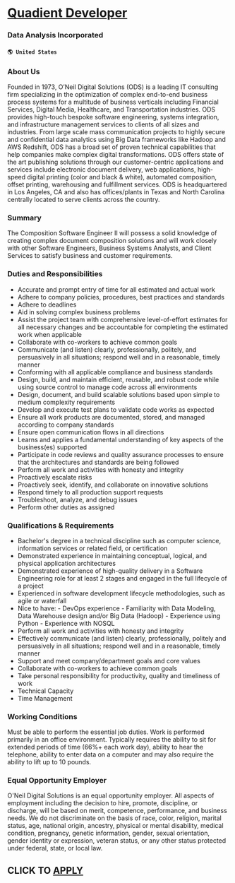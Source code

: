 # [Quadient Developer](https://www.remotewlb.com/apply/quadient-developer)  
### Data Analysis Incorporated  
#### `🌎 United States`  

### About Us

Founded in 1973, O’Neil Digital Solutions (ODS) is a leading IT consulting firm specializing in the optimization of complex end-to-end business process systems for a multitude of business verticals including Financial Services, Digital Media, Healthcare, and Transportation industries. ODS provides high-touch bespoke software engineering, systems integration, and infrastructure management services to clients of all sizes and industries. From large scale mass communication projects to highly secure and confidential data analytics using Big Data frameworks like Hadoop and AWS Redshift, ODS has a broad set of proven technical capabilities that help companies make complex digital transformations. ODS offers state of the art publishing solutions through our customer-centric applications and services include electronic document delivery, web applications, high-speed digital printing (color and black & white), automated composition, offset printing, warehousing and fulfillment services. ODS is
headquartered in Los Angeles, CA and also has offices/plants in Texas and North Carolina centrally located to serve clients across the country.

### Summary

The Composition Software Engineer II will possess a solid knowledge of creating complex document composition solutions and will work closely with other Software Engineers, Business Systems Analysts, and Client Services to satisfy business and customer requirements.

### Duties and Responsibilities

  * Accurate and prompt entry of time for all estimated and actual work
  * Adhere to company policies, procedures, best practices and standards
  * Adhere to deadlines
  * Aid in solving complex business problems
  * Assist the project team with comprehensive level-of-effort estimates for all necessary changes and be accountable for completing the estimated work when applicable
  * Collaborate with co-workers to achieve common goals
  * Communicate (and listen) clearly, professionally, politely, and persuasively in all situations; respond well and in a reasonable, timely manner
  * Conforming with all applicable compliance and business standards
  * Design, build, and maintain efficient, reusable, and robust code while using source control to manage code across all environments
  * Design, document, and build scalable solutions based upon simple to medium complexity requirements
  * Develop and execute test plans to validate code works as expected
  * Ensure all work products are documented, stored, and managed according to company standards
  * Ensure open communication flows in all directions
  * Learns and applies a fundamental understanding of key aspects of the business(es) supported
  * Participate in code reviews and quality assurance processes to ensure that the architectures and standards are being followed
  * Perform all work and activities with honesty and integrity
  * Proactively escalate risks
  * Proactively seek, identify, and collaborate on innovative solutions
  * Respond timely to all production support requests
  * Troubleshoot, analyze, and debug issues
  * Perform other duties as assigned

### Qualifications & Requirements

  * Bachelor's degree in a technical discipline such as computer science, information services or related field, or certification
  * Demonstrated experience in maintaining conceptual, logical, and physical application architectures
  * Demonstrated experience of high-quality delivery in a Software Engineering role for at least 2 stages and engaged in the full lifecycle of a project
  * Experienced in software development lifecycle methodologies, such as agile or waterfall
  * Nice to have: - DevOps experience - Familiarity with Data Modeling, Data Warehouse design and/or Big Data (Hadoop) - Experience using Python - Experience with NOSQL
  * Perform all work and activities with honesty and integrity
  * Effectively communicate (and listen) clearly, professionally, politely and persuasively in all situations; respond well and in a reasonable, timely manner
  * Support and meet company/department goals and core values
  * Collaborate with co-workers to achieve common goals
  * Take personal responsibility for productivity, quality and timeliness of work
  * Technical Capacity
  * Time Management

### Working Conditions

Must be able to perform the essential job duties. Work is performed primarily in an office environment. Typically requires the ability to sit for extended periods of time (66%+ each work day), ability to hear the telephone, ability to enter data on a computer and may also require the ability to lift up to 10 pounds.

### Equal Opportunity Employer

O'Neil Digital Solutions is an equal opportunity employer. All aspects of employment including the decision to hire, promote, discipline, or discharge, will be based on merit, competence, performance, and business needs. We do not discriminate on the basis of race, color, religion, marital status, age, national origin, ancestry, physical or mental disability, medical condition, pregnancy, genetic information, gender, sexual orientation, gender identity or expression, veteran status, or any other status protected under federal, state, or local law.

  
## CLICK TO [APPLY](https://www.remotewlb.com/apply/quadient-developer)

